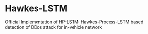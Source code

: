# Hawkes-LSTM
Official Implementation of HP-LSTM: Hawkes-Process-LSTM based detection of DDos attack for in-vehicle network
